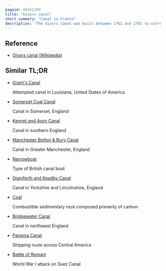 ```yaml
---
pageid: 40351199
title: "Givors canal"
short_summary: "Canal in France"
description: "The Givors Canal was built between 1761 and 1781 to carry Coal, other Goods and Passengers from Rive-De-Gier to givors on the Rhône, running beside the River Gier."
---
```


## Reference

- [Givors canal (Wikipedia)](https://en.wikipedia.org/?curid=40351199)

## Similar TL;DR

- [Grant's Canal](/tldr/en/grants-canal)

  Attempted canal in Louisiana, United States of America

- [Somerset Coal Canal](/tldr/en/somerset-coal-canal)

  Canal in Somerset, England

- [Kennet and Avon Canal](/tldr/en/kennet-and-avon-canal)

  Canal in southern England

- [Manchester Bolton & Bury Canal](/tldr/en/manchester-bolton-bury-canal)

  Canal in Greater Manchester, England

- [Narrowboat](/tldr/en/narrowboat)

  Type of British canal boat

- [Stainforth and Keadby Canal](/tldr/en/stainforth-and-keadby-canal)

  Canal in Yorkshire and Lincolnshire, England

- [Coal](/tldr/en/coal)

  Combustible sedimentary rock composed primarily of carbon

- [Bridgewater Canal](/tldr/en/bridgewater-canal)

  Canal in northwest England

- [Panama Canal](/tldr/en/panama-canal)

  Shipping route across Central America

- [Battle of Romani](/tldr/en/battle-of-romani)

  World War I attack on Suez Canal
